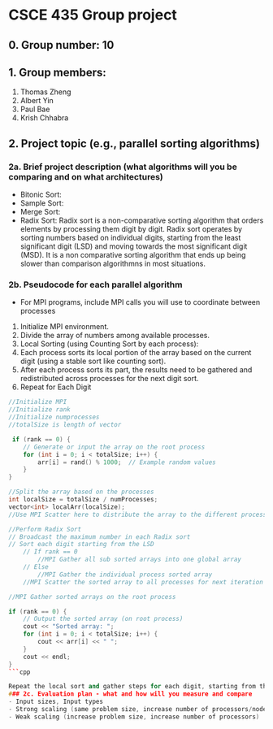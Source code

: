 # CSCE 435 Group project

## 0. Group number: 10

## 1. Group members:
1. Thomas Zheng
2. Albert Yin
3. Paul Bae
4. Krish Chhabra

## 2. Project topic (e.g., parallel sorting algorithms)

### 2a. Brief project description (what algorithms will you be comparing and on what architectures)

- Bitonic Sort: 
- Sample Sort: 
- Merge Sort: 
- Radix Sort: Radix sort is a non-comparative sorting algorithm that orders elements by processing them digit by digit. Radix sort operates by sorting numbers based on individual digits, starting from the least significant digit (LSD) and moving towards the most significant digit (MSD). It is a non comparative sorting algorithm that ends up being slower than comparison algorithmns in most situations.

### 2b. Pseudocode for each parallel algorithm
- For MPI programs, include MPI calls you will use to coordinate between processes
1. Initialize MPI environment.
2. Divide the array of numbers among available processes.
3. Local Sorting (using Counting Sort by each process):
4. Each process sorts its local portion of the array based on the current digit (using a stable sort like counting sort).
5. After each process sorts its part, the results need to be gathered and redistributed across processes for the next digit sort.
6. Repeat for Each Digit

```cpp
//Initialize MPI
//Initialize rank
//Initialize numprocesses
//totalSize is length of vector

 if (rank == 0) {
    // Generate or input the array on the root process
    for (int i = 0; i < totalSize; i++) {
        arr[i] = rand() % 1000;  // Example random values
    }
}

//Split the array based on the processes
int localSize = totalSize / numProcesses;
vector<int> localArr(localSize);
//Use MPI Scatter here to distribute the array to the different processes

//Perform Radix Sort
// Broadcast the maximum number in each Radix sort
// Sort each digit starting from the LSD
    // If rank == 0
        //MPI Gather all sub sorted arrays into one global array
    // Else
        //MPI Gather the individual process sorted array
    //MPI Scatter the sorted array to all processes for next iteration

//MPI Gather sorted arrays on the root process

if (rank == 0) {
    // Output the sorted array (on root process)
    cout << "Sorted array: ";
    for (int i = 0; i < totalSize; i++) {
        cout << arr[i] << " ";
    }
    cout << endl;
}
```cpp

Repeat the local sort and gather steps for each digit, starting from the least significant to the most significant digit.
### 2c. Evaluation plan - what and how will you measure and compare
- Input sizes, Input types
- Strong scaling (same problem size, increase number of processors/nodes)
- Weak scaling (increase problem size, increase number of processors)
